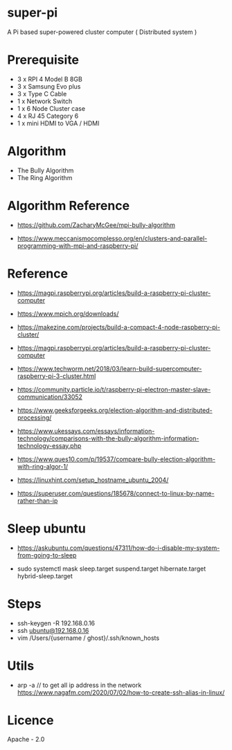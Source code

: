 # super-pi

A Pi based super-powered cluster computer ( Distributed system )

# Prerequisite

- 3 x RPI 4 Model B 8GB
- 3 x Samsung Evo plus
- 3 x Type C Cable
- 1 x Network Switch
- 1 x 6 Node Cluster case
- 4 x RJ 45 Category 6
- 1 x mini HDMI to VGA / HDMI

# Algorithm

- The Bully Algorithm
- The Ring Algorithm

# Algorithm Reference

- https://github.com/ZacharyMcGee/mpi-bully-algorithm

- https://www.meccanismocomplesso.org/en/clusters-and-parallel-programming-with-mpi-and-raspberry-pi/

# Reference

- https://magpi.raspberrypi.org/articles/build-a-raspberry-pi-cluster-computer

- https://www.mpich.org/downloads/

- https://makezine.com/projects/build-a-compact-4-node-raspberry-pi-cluster/

- https://magpi.raspberrypi.org/articles/build-a-raspberry-pi-cluster-computer

- https://www.techworm.net/2018/03/learn-build-supercomputer-raspberry-pi-3-cluster.html

- https://community.particle.io/t/raspberry-pi-electron-master-slave-communication/33052

- https://www.geeksforgeeks.org/election-algorithm-and-distributed-processing/

- https://www.ukessays.com/essays/information-technology/comparisons-with-the-bully-algorithm-information-technology-essay.php

- https://www.ques10.com/p/19537/compare-bully-election-algorithm-with-ring-algor-1/

- https://linuxhint.com/setup_hostname_ubuntu_2004/

- https://superuser.com/questions/185678/connect-to-linux-by-name-rather-than-ip

# Sleep ubuntu

- https://askubuntu.com/questions/47311/how-do-i-disable-my-system-from-going-to-sleep

- sudo systemctl mask sleep.target suspend.target hibernate.target hybrid-sleep.target

# Steps

- ssh-keygen -R 192.168.0.16
- ssh ubuntu@192.168.0.16
- vim /Users/{username / ghost}/.ssh/known_hosts

# Utils

- arp -a // to get all ip address in the network
https://www.nagafm.com/2020/07/02/how-to-create-ssh-alias-in-linux/

# Licence

Apache - 2.0
